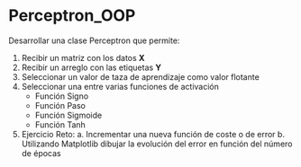 # Perceptron_OOP

Desarrollar una clase Perceptron que permite:
1. Recibir un matriz con los datos **X**
2. Recibir un arreglo con las etiquetas **Y**
3. Seleccionar un valor de taza de aprendizaje como valor flotante
4. Seleccionar una entre varias funciones de activación
    * Función Signo
    * Función Paso
    * Función Sigmoide
    * Función Tanh
5. Ejercicio Reto:
    a. Incrementar una nueva función de coste o de error
    b. Utilizando Matplotlib dibujar la evolución del error en función del número de épocas


